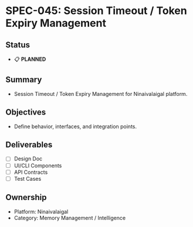 # SPEC-045: Session Timeout / Token Expiry Management

## Status
- 📋 **PLANNED**

## Summary
- Session Timeout / Token Expiry Management for Ninaivalaigal platform.

## Objectives
- Define behavior, interfaces, and integration points.

## Deliverables
- [ ] Design Doc
- [ ] UI/CLI Components
- [ ] API Contracts
- [ ] Test Cases

## Ownership
- Platform: Ninaivalaigal
- Category: Memory Management / Intelligence
